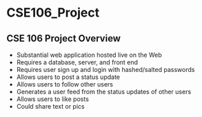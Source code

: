 # CSE106_Project

## CSE 106 Project Overview
- Substantial web application hosted live on the Web
- Requires a database, server, and front end
- Requires user sign up and login with hashed/salted passwords
- Allows users to post a status update
- Allows users to follow other users
- Generates a user feed from the status updates of other users
- Allows users to like posts
- Could share text or pics
